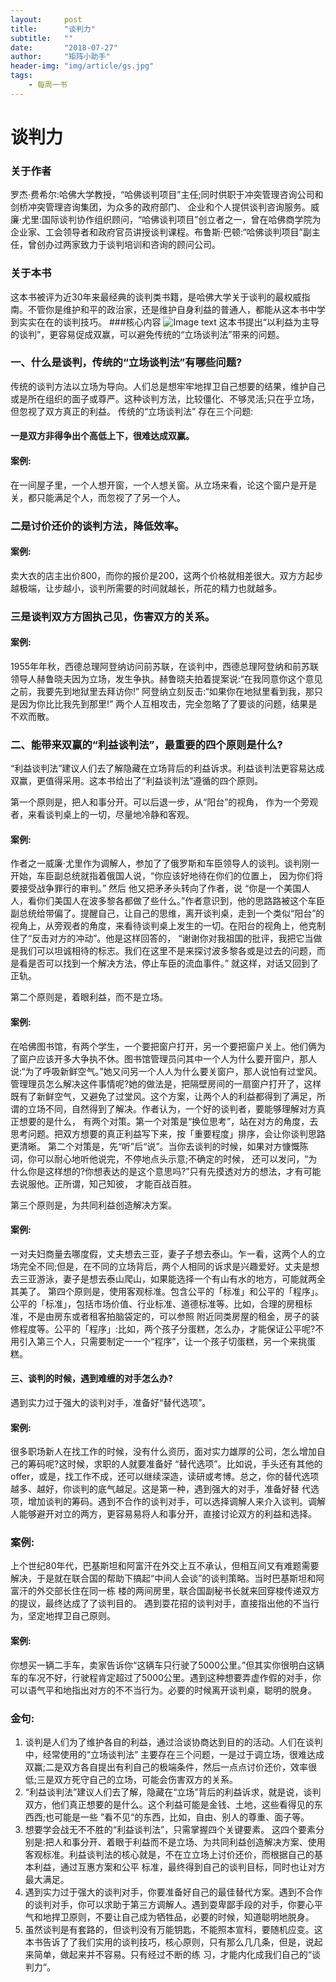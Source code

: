 ```yaml
---
layout:     post
title:      "谈判力"
subtitle:   ""
date:       "2018-07-27"
author:     "矩阵小助手"
header-img: "img/article/gs.jpg"
tags:
    - 每周一书
---
```


# 谈判力


### 关于作者
罗杰·费希尔:哈佛⼤学教授，“哈佛谈判项目”主任;同时供职于冲突管理咨询公司和剑桥冲突管理咨询集团，为众多的政府部门、 企业和个人提供谈判咨询服务。威廉·尤里:国际谈判协作组织顾问，“哈佛谈判项⽬”创⽴者之一，曾在哈佛商学院为企业家、⼯会领导者和政府官员讲授谈判课程。布鲁斯·巴顿:“哈佛谈判项⽬”副主任，曾创办过两家致力于谈判培训和咨询的顾问公司。
### 关于本书
这本书被评为近30年来最经典的谈判类书籍，是哈佛⼤学关于谈判的最权威指南。不管你是维护和平的政治家，还是维护自身利益的普通人，都能从这本书中学到实实在在的谈判技巧。
###核⼼内容
![Image text](http://p9n1bl5yn.bkt.clouddn.com/WX20180720-163106@2x.png)
这本书提出“以利益为主导的谈判”，更容易促成双赢，可以避免传统的“⽴场谈判法”带来的问题。
### ⼀、什么是谈判，传统的“⽴场谈判法”有哪些问题?
传统的谈判方法以立场为导向。⼈们总是想牢牢地捍卫⾃己想要的结果，维护⾃己或是所在组织的⾯子或尊严。这种谈判⽅法，比较僵化、不够灵活;只在乎立场，但忽视了双⽅真正的利益。
传统的“⽴场谈判法” 存在三个问题:
#### ⼀是双⽅⾮得争出个⾼低上下，很难达成双赢。
#### 案例:
在⼀间屋⼦里，⼀个⼈想开窗，⼀个人想关窗。从⽴场来看，论这个窗户是开是关，都只能满⾜个人，⽽忽视了了另一个人。
### 二是讨价还价的谈判⽅法，降低效率。
#### 案例:
卖大⾐的店主出价800，⽽你的报价是200，这两个价格就相差很大。双⽅方起步越极端，让步越小，谈判所需要的时间就越长，所花的精力也就越多。
### 三是谈判双⽅方固执⼰见，伤害双方的关系。
#### 案例:
1955年年秋，⻄德总理阿登纳访问前苏联，在谈判中，⻄德总理阿登纳和前苏联领导人赫鲁晓夫因为⽴场，发⽣争执。赫鲁晓夫拍着提案说:“在我同意你这个意见之前，我要先到地狱⾥去拜访你!” 阿登纳⽴刻反击:“如果你在地狱里看到我，那只是因为你⽐比我先到那里!” 两个⼈互相攻击，完全忽略了了要谈的问题，结果是不欢⽽散。
### 二、能带来双赢的“利益谈判法”，最重要的四个原则是什么?
“利益谈判法”建议人们去了解隐藏在⽴场背后的利益诉求。利益谈判法更容易达成双赢，更值得采用。这本书给出了“利益谈判法”遵循的四个原则。<br>

第一个原则是，把⼈和事分开。可以后退一步，从“阳台”的视角， 作为⼀个旁观者，来看谈判桌上的一切，尽量地冷静和客观。
#### 案例:
作者之一威廉·尤⾥作为调解⼈，参加了了俄罗斯和⻋臣领导⼈的谈判。谈判刚一开始，⻋臣副总统就指着俄国人说，“你应该好地待在你们的位置上， 因为你们将要接受战争罪行的审判。” 然后 他⼜把⽭矛头转向了作者，说 “你是一个美国⼈人，看你们美国人在波多黎各都做了些什么。”作者意识到，他的思路路被这个⻋臣副总统给带偏了。提醒⾃己，让⾃己的思维，离开谈判桌，⾛到一个类似“阳台”的视角上，从旁观者的⻆度，来看待谈判桌上发⽣的⼀切。在阳台的视角上，他克制住了“反击对⽅的冲动”。他是这样回答的， “谢谢你对我祖国的批评，我把它当做是我们可以坦诚相待的标志。我们在这里不是来探讨波多黎各或是过去的问题，⽽是看是否可以找到一个解决方法，停止⻋臣的流⾎事件。” 就这样，对话又回到了正轨。<br>

第二个原则是，着眼利益，⽽不是⽴场。
#### 案例:
在哈佛图书馆，有两个学生，⼀个要把窗户打开，另⼀个要把窗户关上。他们俩为了窗户应该开多⼤争执不休。图书馆管理员问其中⼀个人为什么要开窗户，那人说:“为了呼吸新鲜空气。”她又问另一个⼈人为什么要关窗户，那⼈说怕有过堂风。管理理员怎么解决这件事情呢?她的做法是，把隔壁房间的一扇窗户打开了，这样既有了新鲜空气，⼜避免了过堂风。这个⽅案，让两个人的利益都得到了满足，所谓的⽴场不同，⾃然得到了解决。作者认为，⼀个好的谈判者，要能够理解对方真正想要的是什么， 有两个对策。第⼀个对策是“换位思考”，站在对⽅的⻆度，去思考问题。把双方想要的真正利益写下来，按「重要程度」排序，会让你谈判思路更清晰。
第二个对策是，先“听”后“说”。当你去谈判的时候，如果对⽅慷慨陈词，你可以耐⼼地听他说完，不停地点头示意;不确定的时候， 还可以发问，“为什么你是这样想的?你想表达的是这个意思吗?”只有先摸透对⽅的想法，才有可能去说服他。正所谓，知己知彼， 才能百战百胜。<br>

第三个原则是，为共同利益创造解决方案。 
#### 案例:
⼀对夫妇商量去哪度假，丈夫想去三亚，妻⼦子想去泰山。乍一看，这两个人的⽴场完全不同;但是，在不同的⽴场背后，两个人相同的诉求是兴趣爱好。丈夫是想去三亚游泳，妻⼦是想去泰山爬山，如果能选择⼀个有⼭有⽔的地方，可能就两全其美了。
第四个原则是，使用客观标准。包含公平的「标准」和公平的「程序」。公平的「标准」，包括市场价值、行业标准、道德标准等。⽐如，合理的房租标准，不是由房东或者租客拍脑袋定的，可以参照 附近同类房屋的租金，房子的装修程度等。公平的「程序」:比如，两个孩子分蛋糕，怎么办，才能保证公平呢?不用引⼊第三个人，只需要制定⼀一个“程序”，让一个孩⼦切蛋糕，另一个来挑蛋糕。
#### 三、谈判的时候，遇到难缠的对⼿怎么办?
遇到实力过于强大的谈判对手，准备好“替代选项”。
#### 案例:
很多职场新人在找工作的时候，没有什么资历，⾯对实力雄厚的公司，怎么增加⾃己的筹码呢?这时候，求职的⼈就要准备好 “替代选项”。⽐如说，⼿头还有其他的offer，或是，找⼯作不成，还可以继续深造，读研或考博。总之，你的替代选项越多、越好，你谈判的底⽓越足。这是第⼀种，遇到强⼤的对手，准备好替
代选项，增加谈判的筹码。遇到不合作的谈判对手，可以选择调解⼈来介⼊谈判。调解⼈能够避开对立的两⽅，更容易易将人和事分开，直接讨论双方的利益和选择。
### 案例:
上个世纪80年代，巴基斯坦和阿富汗在外交上互不承认，但相互间又有难题需要解决，于是就在联合国的帮助下搞起“中间人会谈”的谈判策略。当时巴基斯坦和阿富汗的外交部长住在同⼀栋 楼的两间房里，联合国副秘书⻓就来回穿梭传递双方的提议，最终达成了了谈判目的。
遇到耍花招的谈判对手，直接指出他的不当行为，坚定地捍卫⾃己原则。
#### 案例:
你想买一辆二⼿车，卖家告诉你“这辆⻋只⾏驶了5000公里。”但其实你很明⽩这辆车的⻋况不好，行驶程肯定超过了5000公里。遇到这种想要弄虚作假的对手，你可以语⽓平和地指出对方的不不当行为。必要的时候离开谈判桌，聪明的脱身。
### ⾦句:
1. 谈判是人们为了维护各⾃的利益，通过洽谈协商达到目的的活动。人们在谈判中，经常使用的“⽴场谈判法” 主要存在三个问题，⼀是过于调⽴场，很难达成双赢;⼆是双方各自提出有利自己的极端条件，然后一点点讨价还价，效率很低;三是双⽅死守⾃己的立场，可能会伤害双⽅的关系。
2. “利益谈判法”建议人们去了解，隐藏在“⽴场”背后的利益诉求，就是说，谈判双方，他们真正想要的是什么。这个利益可能是金钱、土地，这些看得⻅的东⻄西;也可能是⼀些 ”看不见“的东西，⽐如，⾃由、别人的尊重、⾯⼦等。
3. 想要学会战⽆不不胜的“利益谈判法”，只需掌握四个关键要素。 这四个要素分别是:把人和事分开、着眼于利益⽽不是⽴场、为共同利益创造解决方案、使⽤客观标准。利益谈判法的核心就是，不在⽴立场上讨价还价，⽽根据⾃己的基本利益，通过互惠方案和公平 标准，最终得到⾃己的谈判⽬标，同时也让对方最大满足。
4. 遇到实力过于强大的谈判对手，你要准备好⾃己的最佳替代⽅案。遇到不合作的谈判对手，你可以求助于第三方调解人。遇到耍卑鄙⼿段的对手，你要⼼平气和地捍卫原则，不要让⾃己成为牺牲品，必要的时候，知道聪明地脱身。
5. 虽然谈判是有套路的，但谈判没有万能钥匙，不能照本宣科，要随机应变。这本书告诉了了我们实⽤的谈判技巧，核⼼原则，只有那么⼏几条，但是，说起来简单，做起来并不容易。只有经过不断的练 习，才能内化成我们⾃己的“谈判力“。